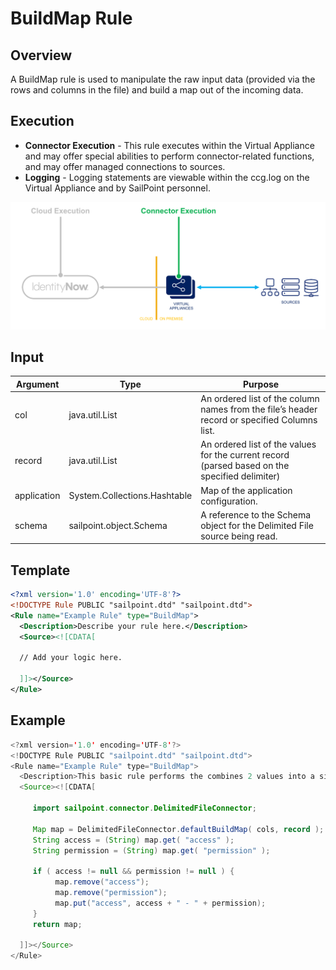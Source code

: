 # BuildMap Rule

## Overview

A BuildMap rule is used to manipulate the raw input data (provided via the rows and columns in the file) and build a map out of the incoming data.

## Execution

- **Connector Execution** - This rule executes within the Virtual Appliance and may offer special abilities to perform connector-related functions, and may offer managed connections to sources.
- **Logging** - Logging statements are viewable within the ccg.log on the Virtual Appliance and by SailPoint personnel.

![Rule Execution](../img/connector_execution.png)

## Input

| Argument    | Type                                   | Purpose                                                                   |
| ----------- | -------------------------------------- | ------------------------------------------------------------------------- |
| col         | java.util.List                         | An ordered list of the column names from the file’s header record or specified Columns list. |
| record      | java.util.List                         | An ordered list of the values for the current record (parsed based on the specified delimiter) |
| application | System.Collections.Hashtable           | Map of the application configuration.                                     |
| schema      | sailpoint.object.Schema                | A reference to the Schema object for the Delimited File source being read. |

## Template

```xml
<?xml version='1.0' encoding='UTF-8'?>
<!DOCTYPE Rule PUBLIC "sailpoint.dtd" "sailpoint.dtd">
<Rule name="Example Rule" type="BuildMap">
  <Description>Describe your rule here.</Description>
  <Source><![CDATA[

  // Add your logic here.

  ]]></Source>
</Rule>
```

## Example

```java
<?xml version='1.0' encoding='UTF-8'?>
<!DOCTYPE Rule PUBLIC "sailpoint.dtd" "sailpoint.dtd">
<Rule name="Example Rule" type="BuildMap">
  <Description>This basic rule performs the combines 2 values into a single attribute.</Description>
  <Source><![CDATA[

     import sailpoint.connector.DelimitedFileConnector;

     Map map = DelimitedFileConnector.defaultBuildMap( cols, record );
     String access = (String) map.get( "access" );
     String permission = (String) map.get( "permission" );

     if ( access != null && permission != null ) {
          map.remove("access");
          map.remove("permission");
          map.put("access", access + " - " + permission);
     }
     return map;

  ]]></Source>
</Rule>
```

